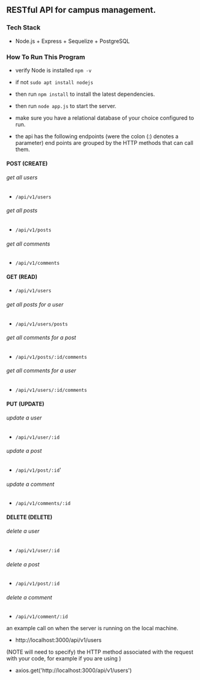 ## RESTful API for campus management.

### Tech Stack 
  - Node.js + Express + Sequelize + PostgreSQL
  
### How To Run This Program
  - verify Node is installed ``` npm -v ```
  - if not ```sudo apt install nodejs```
  - then run ```npm install``` to install the latest dependencies.
  - then run ```node app.js``` to start the server.  
  - make sure you have a relational database of your choice configured to run. 
  
- the api has the following endpoints (were the colon (:) denotes a parameter)
end points are grouped by the HTTP methods that can call them. 

#### POST (CREATE)

###### get all users
- ```/api/v1/users```
###### get all posts
- ```/api/v1/posts```

###### get all comments
- ```/api/v1/comments```

#### GET (READ)
- ```/api/v1/users```
###### get all posts for a user
- ```/api/v1/users/posts```

###### get all comments for a post 
- ```/api/v1/posts/:id/comments```

###### get all comments for a user 
- ```/api/v1/users/:id/comments```

#### PUT (UPDATE)

###### update a user 
- ```/api/v1/user/:id```
###### update a post
- ```/api/v1/post/:id```'
###### update a comment
- ```/api/v1/comments/:id```

#### DELETE (DELETE)
###### delete a user 
- ```/api/v1/user/:id```

###### delete a post 
- ```/api/v1/post/:id```

###### delete a comment
- ```/api/v1/comment/:id```

an example call on when the server is running on the local machine. 
- http://localhost:3000/api/v1/users

(NOTE will need to specify) 
the HTTP method associated with the request with your code, for example if you are using  )
- axios.get('http://localhost:3000/api/v1/users')
